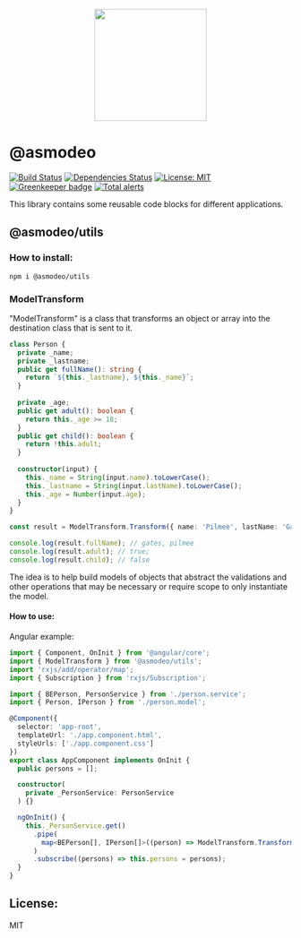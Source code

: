 <p align="center">
  <img width="200" height="200" src="https://encrypted-tbn0.gstatic.com/images?q=tbn:ANd9GcTIVu61xHpSytwgeRVwDVtXy8tho2E70-WrA0yFYokEQtjLYMUW">
</p>

# @asmodeo
[![Build Status](https://travis-ci.org/pilmee/asmodeo.svg?branch=master)](https://travis-ci.org/pilmee/asmodeo) 
[![Dependencies Status](https://david-dm.org/pilmee/asmodeo.svg)](https://david-dm.org/pilmee/asmodeo.svg) 
[![License: MIT](https://img.shields.io/npm/l/package.json.svg)](https://opensource.org/licenses/MIT) 
[![Greenkeeper badge](https://badges.greenkeeper.io/pilmee/asmodeo.svg)](https://greenkeeper.io/) 
[![Total alerts](https://img.shields.io/lgtm/alerts/g/pilmee/asmodeo.svg?logo=lgtm&logoWidth=18)](https://lgtm.com/projects/g/pilmee/asmodeo/alerts/)

This library contains some reusable code blocks for different applications.

## @asmodeo/utils
### How to install:

```
npm i @asmodeo/utils
```


### ModelTransform

"ModelTransform" is a class that transforms an object or array into the destination class that is sent to it.

```typescript
class Person {
  private _name;
  private _lastname;  
  public get fullName(): string {
    return `${this._lastname}, ${this._name}`;
  }
  
  private _age;  
  public get adult(): boolean {
    return this._age >= 18;
  }
  public get child(): boolean {
    return !this.adult;
  }
  
  constructor(input) {
    this._name = String(input.name).toLowerCase();
    this._lastname = String(input.lastName).toLowerCase();
    this._age = Number(input.age);
  }
}

const result = ModelTransform.Transform({ name: 'Pilmee', lastName: 'Gates', age: 21 } , Person));

console.log(result.fullName); // gates, pilmee
console.log(result.adult); // true;
console.log(result.child); // false
```
The idea is to help build models of objects that abstract the validations and other operations that may be necessary or require scope to only instantiate the model.


#### How to use:
Angular example:

```typescript
import { Component, OnInit } from '@angular/core';
import { ModelTransform } from '@asmodeo/utils';
import 'rxjs/add/operator/map';
import { Subscription } from 'rxjs/Subscription';

import { BEPerson, PersonService } from './person.service';
import { Person, IPerson } from './person.model';

@Component({
  selector: 'app-root',
  templateUrl: './app.component.html',
  styleUrls: ['./app.component.css']
})
export class AppComponent implements OnInit {
  public persons = [];

  constructor(
    private _PersonService: PersonService
  ) {}

  ngOnInit() {
    this._PersonService.get()
      .pipe(
        map<BEPerson[], IPerson[]>((person) => ModelTransform.Transform<BEPerson, IPerson>(person, Person))
      )      
      .subscribe((persons) => this.persons = persons);
  }
}
```

## License:
MIT
